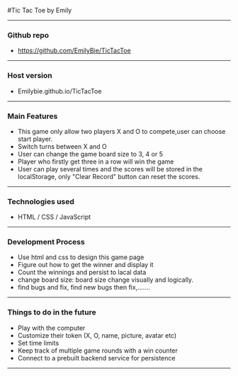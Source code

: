 #Tic Tac Toe by Emily
___________________________________________________________________________________
### Github repo
* https://github.com/EmilyBie/TicTacToe

___________________________________________________________________________________

### Host version

* Emilybie.github.io/TicTacToe

___________________________________________________________________________________

### Main Features

* This game only allow two players X and O to compete,user can choose start player.
* Switch turns between X and O
* User can change the game board size to 3, 4 or 5
* Player who firstly get three in a row will win the game
* User can play several times and the scores will be stored in the localStorage, only "Clear Record" button can reset the scores.


___________________________________________________________________________________

### Technologies used

* HTML / CSS / JavaScript


___________________________________________________________________________________

### Development Process

* Use html and css to design this game page
* Figure out how to get the winner and display it
* Count the winnings and persist to lacal data
* change board size: board size change visually and logically.
* find bugs and fix, find new bugs then fix,.......

___________________________________________________________________________________

### Things to do in the future

* Play with the computer
* Customize their token (X, O, name, picture, avatar etc)
* Set time limits
* Keep track of multiple game rounds with a win counter
* Connect to a prebuilt backend service for persistence

___________________________________________________________________________________
